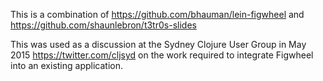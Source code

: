 This is a combination of https://github.com/bhauman/lein-figwheel and https://github.com/shaunlebron/t3tr0s-slides

This was used as a discussion at the Sydney Clojure User Group in May 2015 https://twitter.com/cljsyd on the work required to 
integrate Figwheel into an existing application. 
